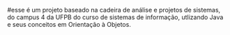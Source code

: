 #esse é um projeto baseado na cadeira de análise e projetos de sistemas, do campus 4 da UFPB do curso de sistemas de informação, utlizando Java e seus conceitos em Orientação à Objetos.
